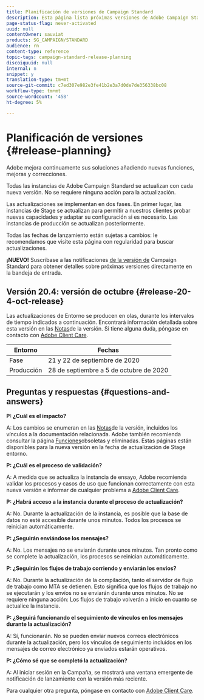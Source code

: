 ```yaml
---
title: Planificación de versiones de Campaign Standard
description: Esta página lista próximas versiones de Adobe Campaign Standard.
page-status-flag: never-activated
uuid: null
contentOwner: sauviat
products: SG_CAMPAIGN/STANDARD
audience: rn
content-type: reference
topic-tags: campaign-standard-release-planning
discoiquuid: null
internal: n
snippet: y
translation-type: tm+mt
source-git-commit: c7ed307e982e3fe41b2e3a7d0de7de356338bc08
workflow-type: tm+mt
source-wordcount: '458'
ht-degree: 5%

---
```



# Planificación de versiones {#release-planning}

Adobe mejora continuamente sus soluciones añadiendo nuevas funciones, mejoras y correcciones.

Todas las instancias de Adobe Campaign Standard se actualizan con cada nueva versión. No se requiere ninguna acción para la actualización.

Las actualizaciones se implementan en dos fases. En primer lugar, las instancias de Stage se actualizan para permitir a nuestros clientes probar nuevas capacidades y adaptar su configuración si es necesario. Las instancias de producción se actualizan posteriormente.

Todas las fechas de lanzamiento están sujetas a cambios: le recomendamos que visite esta página con regularidad para buscar actualizaciones.

**¡NUEVO!** Suscríbase a las notificaciones [de la versión de](http://amc-mkt-prod1-t.adobe-campaign.com/lp/LP25?service=%40rZ5cqp2DgNzrgz0alKPInakNbPSTeJYozZYnS7Wbs802u4GlISkHZX4omtK00nAU6xzZ6luEWQzr7kQ9pkCwJYumWkU) Campaign Standard para obtener detalles sobre próximas versiones directamente en la bandeja de entrada.

## Versión 20.4: versión de octubre {#release-20-4-oct-release}

Las actualizaciones de Entorno se producen en olas, durante los intervalos de tiempo indicados a continuación. Encontrará información detallada sobre esta versión en las [Notas](../../rn/using/release-notes.md)de la versión. Si tiene alguna duda, póngase en contacto con [Adobe Client Care](https://helpx.adobe.com/es/enterprise/using/support-for-experience-cloud.html).

<table>
 <thead>
  <tr>
   <th> Entorno<br /> </th>
   <th> Fechas<br /> </th>
  </tr>
 </thead>
 <tbody>
  <tr>
   <td>Fase<br /> </td>
   <td>21 y 22 de septiembre de 2020<br /> </td>
  </tr>
  <tr>
   <td> Producción<br /> </td>
   <td>28 de septiembre a 5 de octubre de 2020<br /> </td>
  </tr>
 </tbody>
</table>



## Preguntas y respuestas {#questions-and-answers}

**P: ¿Cuál es el impacto?**

A: Los cambios se enumeran en las [Notas](../../rn/using/release-notes.md)de la versión, incluidos los vínculos a la documentación relacionada. Adobe también recomienda consultar la página [Funciones](https://helpx.adobe.com/es/campaign/kb/acs-deprecated-and-removed-features.html)obsoletas y eliminadas. Estas páginas están disponibles para la nueva versión en la fecha de actualización de Stage entorno.

**P: ¿Cuál es el proceso de validación?**

A: A medida que se actualiza la instancia de ensayo, Adobe recomienda validar los procesos y casos de uso que funcionan correctamente con esta nueva versión e informar de cualquier problema a [Adobe Client Care](https://helpx.adobe.com/es/enterprise/using/support-for-experience-cloud.html).

**P: ¿Habrá acceso a la instancia durante el proceso de actualización?**

A: No. Durante la actualización de la instancia, es posible que la base de datos no esté accesible durante unos minutos. Todos los procesos se reinician automáticamente.

**P: ¿Seguirán enviándose los mensajes?**

A: No. Los mensajes no se enviarán durante unos minutos. Tan pronto como se complete la actualización, los procesos se reinician automáticamente.

**P: ¿Seguirán los flujos de trabajo corriendo y enviarán los envíos?**

A: No. Durante la actualización de la compilación, tanto el servidor de flujo de trabajo como MTA se detienen. Esto significa que los flujos de trabajo no se ejecutarán y los envíos no se enviarán durante unos minutos. No se requiere ninguna acción: Los flujos de trabajo volverán a inicio en cuanto se actualice la instancia.

**P: ¿Seguirá funcionando el seguimiento de vínculos en los mensajes durante la actualización?**

A: Sí, funcionarán. No se pueden enviar nuevos correos electrónicos durante la actualización, pero los vínculos de seguimiento incluidos en los mensajes de correo electrónico ya enviados estarán operativos.

**P: ¿Cómo sé que se completó la actualización?**

A: Al iniciar sesión en la Campaña, se mostrará una ventana emergente de notificación de lanzamiento con la versión más reciente.

Para cualquier otra pregunta, póngase en contacto con [Adobe Client Care](https://helpx.adobe.com/es/enterprise/using/support-for-experience-cloud.html).
